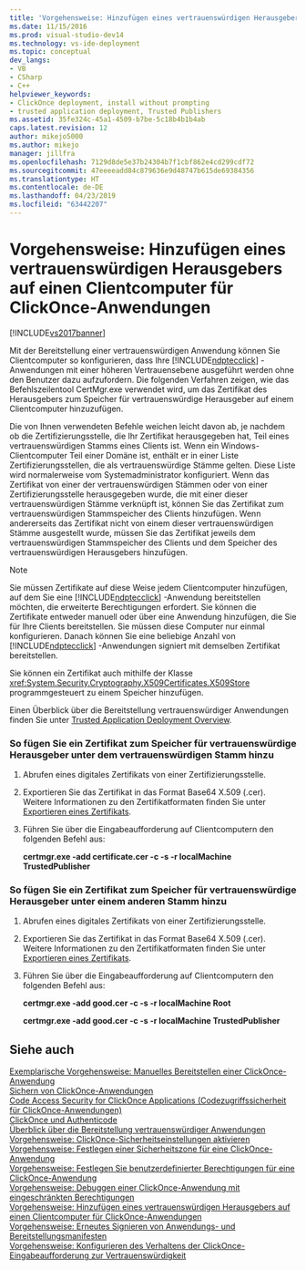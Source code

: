 ```yaml
---
title: 'Vorgehensweise: Hinzufügen eines vertrauenswürdigen Herausgebers auf einen Clientcomputer für ClickOnce-Anwendungen | Microsoft-Dokumentation'
ms.date: 11/15/2016
ms.prod: visual-studio-dev14
ms.technology: vs-ide-deployment
ms.topic: conceptual
dev_langs:
- VB
- CSharp
- C++
helpviewer_keywords:
- ClickOnce deployment, install without prompting
- trusted application deployment, Trusted Publishers
ms.assetid: 35fe324c-45a1-4509-b7be-5c18b4b1b4ab
caps.latest.revision: 12
author: mikejo5000
ms.author: mikejo
manager: jillfra
ms.openlocfilehash: 7129d8de5e37b24304b7f1cbf862e4cd299cdf72
ms.sourcegitcommit: 47eeeeadd84c879636e9d48747b615de69384356
ms.translationtype: HT
ms.contentlocale: de-DE
ms.lasthandoff: 04/23/2019
ms.locfileid: "63442207"
---
```

# <a name="how-to-add-a-trusted-publisher-to-a-client-computer-for-clickonce-applications"></a>Vorgehensweise: Hinzufügen eines vertrauenswürdigen Herausgebers auf einen Clientcomputer für ClickOnce-Anwendungen
[!INCLUDE[vs2017banner](../includes/vs2017banner.md)]

Mit der Bereitstellung einer vertrauenswürdigen Anwendung können Sie Clientcomputer so konfigurieren, dass Ihre [!INCLUDE[ndptecclick](../includes/ndptecclick-md.md)] -Anwendungen mit einer höheren Vertrauensebene ausgeführt werden ohne den Benutzer dazu aufzufordern. Die folgenden Verfahren zeigen, wie das Befehlszeilentool CertMgr.exe verwendet wird, um das Zertifikat des Herausgebers zum Speicher für vertrauenswürdige Herausgeber auf einem Clientcomputer hinzuzufügen.  
  
 Die von Ihnen verwendeten Befehle weichen leicht davon ab, je nachdem ob die Zertifizierungsstelle, die Ihr Zertifikat herausgegeben hat, Teil eines vertrauenswürdigen Stamms eines Clients ist. Wenn ein Windows-Clientcomputer Teil einer Domäne ist, enthält er in einer Liste Zertifizierungsstellen, die als vertrauenswürdige Stämme gelten. Diese Liste wird normalerweise vom Systemadministrator konfiguriert. Wenn das Zertifikat von einer der vertrauenswürdigen Stämmen oder von einer Zertifizierungsstelle herausgegeben wurde, die mit einer dieser vertrauenswürdigen Stämme verknüpft ist, können Sie das Zertifikat zum vertrauenswürdigen Stammspeicher des Clients hinzufügen. Wenn andererseits das Zertifikat nicht von einem dieser vertrauenswürdigen Stämme ausgestellt wurde, müssen Sie das Zertifikat jeweils dem vertrauenswürdigen Stammspeicher des Clients und dem Speicher des vertrauenswürdigen Herausgebers hinzufügen.  
  
> [!NOTE]
> Sie müssen Zertifikate auf diese Weise jedem Clientcomputer hinzufügen, auf dem Sie eine [!INCLUDE[ndptecclick](../includes/ndptecclick-md.md)] -Anwendung bereitstellen möchten, die erweiterte Berechtigungen erfordert. Sie können die Zertifikate entweder manuell oder über eine Anwendung hinzufügen, die Sie für Ihre Clients bereitstellen. Sie müssen diese Computer nur einmal konfigurieren. Danach können Sie eine beliebige Anzahl von [!INCLUDE[ndptecclick](../includes/ndptecclick-md.md)] -Anwendungen signiert mit demselben Zertifikat bereitstellen.  
  
 Sie können ein Zertifikat auch mithilfe der Klasse <xref:System.Security.Cryptography.X509Certificates.X509Store> programmgesteuert zu einem Speicher hinzufügen.  
  
 Einen Überblick über die Bereitstellung vertrauenswürdiger Anwendungen finden Sie unter [Trusted Application Deployment Overview](../deployment/trusted-application-deployment-overview.md).  
  
### <a name="to-add-a-certificate-to-the-trusted-publishers-store-under-the-trusted-root"></a>So fügen Sie ein Zertifikat zum Speicher für vertrauenswürdige Herausgeber unter dem vertrauenswürdigen Stamm hinzu  
  
1. Abrufen eines digitales Zertifikats von einer Zertifizierungsstelle.  
  
2. Exportieren Sie das Zertifikat in das Format Base64 X.509 (.cer). Weitere Informationen zu den Zertifikatformaten finden Sie unter [Exportieren eines Zertifikats](http://go.microsoft.com/fwlink/?LinkId=164793).  
  
3. Führen Sie über die Eingabeaufforderung auf Clientcomputern den folgenden Befehl aus:  
  
     **certmgr.exe -add certificate.cer -c -s -r localMachine TrustedPublisher**  
  
### <a name="to-add-a-certificate-to-the-trusted-publishers-store-under-a-different-root"></a>So fügen Sie ein Zertifikat zum Speicher für vertrauenswürdige Herausgeber unter einem anderen Stamm hinzu  
  
1. Abrufen eines digitales Zertifikats von einer Zertifizierungsstelle.  
  
2. Exportieren Sie das Zertifikat in das Format Base64 X.509 (.cer). Weitere Informationen zu den Zertifikatformaten finden Sie unter [Exportieren eines Zertifikats](http://go.microsoft.com/fwlink/?LinkId=164793).  
  
3. Führen Sie über die Eingabeaufforderung auf Clientcomputern den folgenden Befehl aus:  
  
     **certmgr.exe -add good.cer -c -s -r localMachine Root**  
  
     **certmgr.exe -add good.cer -c -s -r localMachine TrustedPublisher**  
  
## <a name="see-also"></a>Siehe auch  
 [Exemplarische Vorgehensweise: Manuelles Bereitstellen einer ClickOnce-Anwendung](../deployment/walkthrough-manually-deploying-a-clickonce-application.md)   
 [Sichern von ClickOnce-Anwendungen](../deployment/securing-clickonce-applications.md)   
 [Code Access Security for ClickOnce Applications (Codezugriffssicherheit für ClickOnce-Anwendungen)](../deployment/code-access-security-for-clickonce-applications.md)   
 [ClickOnce und Authenticode](../deployment/clickonce-and-authenticode.md)   
 [Überblick über die Bereitstellung vertrauenswürdiger Anwendungen](../deployment/trusted-application-deployment-overview.md)   
 [Vorgehensweise: ClickOnce-Sicherheitseinstellungen aktivieren](../deployment/how-to-enable-clickonce-security-settings.md)   
 [Vorgehensweise: Festlegen einer Sicherheitszone für eine ClickOnce-Anwendung](../deployment/how-to-set-a-security-zone-for-a-clickonce-application.md)   
 [Vorgehensweise: Festlegen Sie benutzerdefinierter Berechtigungen für eine ClickOnce-Anwendung](../deployment/how-to-set-custom-permissions-for-a-clickonce-application.md)   
 [Vorgehensweise: Debuggen einer ClickOnce-Anwendung mit eingeschränkten Berechtigungen](../deployment/how-to-debug-a-clickonce-application-with-restricted-permissions.md)   
 [Vorgehensweise: Hinzufügen eines vertrauenswürdigen Herausgebers auf einen Clientcomputer für ClickOnce-Anwendungen](../deployment/how-to-add-a-trusted-publisher-to-a-client-computer-for-clickonce-applications.md)   
 [Vorgehensweise: Erneutes Signieren von Anwendungs- und Bereitstellungsmanifesten](../deployment/how-to-re-sign-application-and-deployment-manifests.md)   
 [Vorgehensweise: Konfigurieren des Verhaltens der ClickOnce-Eingabeaufforderung zur Vertrauenswürdigkeit](../deployment/how-to-configure-the-clickonce-trust-prompt-behavior.md)
